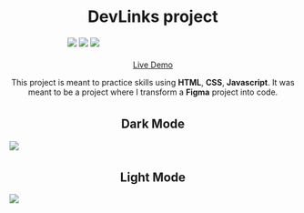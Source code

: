 <h1 style="text-align: center">DevLinks project</h1>

<div style="width: 300px;margin: 20px auto;">
  <img src="https://img.shields.io/badge/html5-%23E34F26.svg?style=for-the-badge&logo=html5&logoColor=white">
  <img src="https://img.shields.io/badge/css3-%231572B6.svg?style=for-the-badge&logo=css3&logoColor=white">
  <img src="https://img.shields.io/badge/javascript-%23323330.svg?style=for-the-badge&logo=javascript&logoColor=%23F7DF1E">
</div>

<p style="text-align: center">
<a href="https://softwrdev.github.io/devlinks-project/" target="_blank">Live Demo</a>
</p>

<p style="text-align: center">
This project is meant to practice skills using <strong>HTML</strong>, <strong>CSS</strong>, <strong>Javascript</strong>. It was meant to be a project where I transform a <strong>Figma</strong> project into code.
</p>

<h2 style="text-align: center; margin-top: 35px">Dark Mode</h2>
<image src=".github/project-print.png" style="display: block; margin: 0 auto; max-width: 1000px">

<h2 style="text-align: center; margin-top: 35px">Light Mode</h2>
<image src=".github/project-light-theme-print.png" style="display: block; margin: 0 auto; max-width: 1000px">
